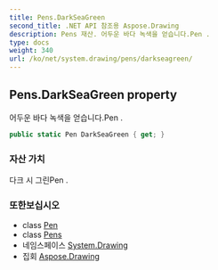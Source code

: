 ```yaml
---
title: Pens.DarkSeaGreen
second_title: .NET API 참조용 Aspose.Drawing
description: Pens 재산. 어두운 바다 녹색을 얻습니다.Pen .
type: docs
weight: 340
url: /ko/net/system.drawing/pens/darkseagreen/
---
```

## Pens.DarkSeaGreen property

어두운 바다 녹색을 얻습니다.Pen .

```csharp
public static Pen DarkSeaGreen { get; }
```

### 자산 가치

다크 시 그린Pen .

### 또한보십시오

* class [Pen](../../pen/)
* class [Pens](../)
* 네임스페이스 [System.Drawing](../../pens/)
* 집회 [Aspose.Drawing](../../../)



